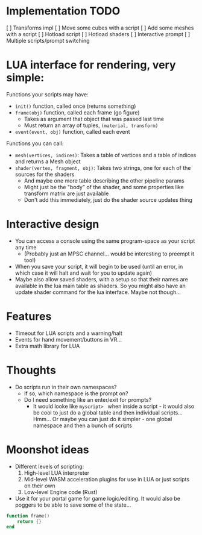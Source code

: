 # Implementation TODO
[ ] Transforms impl
[ ] Move some cubes with a script
[ ] Add some meshes with a script
[ ] Hotload script
[ ] Hotload shaders
[ ] Interactive prompt 
[ ] Multiple scripts/prompt switching

# LUA interface for rendering, very simple:
Functions your scripts may have:
* `init()` function, called once (returns something)
* `frame(obj)` function, called each frame (go figure)
    * Takes as argument that object that was passed last time
    * Must return an array of tuples, `(material, transform)`
* `event(event, obj)` function, called each event

Functions you can call:
* `mesh(vertices, indices)`: Takes a table of vertices and a table of indices and returns a Mesh object
* `shader(vertex, fragment, obj)`: Takes two strings, one for each of the sources for the shaders
    * And maybe one more table describing the other pipeline params
    * Might just be the "body" of the shader, and some properties like transform matrix are just available
    * Don't add this immediately, just do the shader source updates thing

# Interactive design
* You can access a console using the same program-space as your script any time
    * (Probably just an MPSC channel... would be interesting to preempt it too!)
* When you save your script, it will begin to be used (until an error, in which case it will halt and wait for you to update again)
* Maybe also allow saved shaders, with a setup so that their names are available in the lua main table as shaders. So you might also have an update shader command for the lua interface. Maybe not though...

# Features
* Timeout for LUA scripts and a warning/halt
* Events for hand movement/buttons in VR...
* Extra math library for LUA

# Thoughts
* Do scripts run in their own namespaces? 
    * If so, which namespace is the prompt on? 
    * Do I need something like an enter/exit for prompts? 
        * It would looke like `myscript> ` when inside a script - it would also be cool to just do a global table and then individual scripts... Hmm... Or maybe you can just do it simpler - one global namespace and then a bunch of scripts

# Moonshot ideas
* Different levels of scripting:
    1. High-level LUA interpreter
    2. Mid-level WASM acceleration plugins for use in LUA or just scripts on their own
    3. Low-level Engine code (Rust)
* Use it for your portal game for game logic/editing. It would also be poggers to be able to save some of the state...

```lua
function frame()
    return {}
end
```